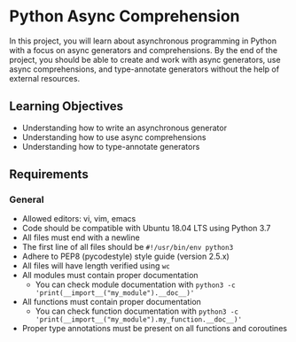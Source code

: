 # Python Async Comprehension

In this project, you will learn about asynchronous programming in Python with a focus on async generators and comprehensions. By the end of the project, you should be able to create and work with async generators, use async comprehensions, and type-annotate generators without the help of external resources.

## Learning Objectives

- Understanding how to write an asynchronous generator
- Understanding how to use async comprehensions
- Understanding how to type-annotate generators

## Requirements

### General

- Allowed editors: vi, vim, emacs
- Code should be compatible with Ubuntu 18.04 LTS using Python 3.7
- All files must end with a newline
- The first line of all files should be `#!/usr/bin/env python3`
- Adhere to PEP8 (pycodestyle) style guide (version 2.5.x)
- All files will have length verified using `wc`
- All modules must contain proper documentation
  - You can check module documentation with `python3 -c 'print(__import__("my_module").__doc__)'`
- All functions must contain proper documentation
  - You can check function documentation with `python3 -c 'print(__import__("my_module").my_function.__doc__)'`
- Proper type annotations must be present on all functions and coroutines
